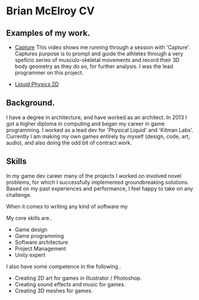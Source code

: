 # Brian McElroy CV

## Examples of my work.

* [Capture](https://youtu.be/30xvRLjY0jU)
This video shows me running through a session with 'Capture'.
Captures purpose is to prompt and guide the athletes through a very speficic series of musculo-skeletal movements and record their 3D body geometry as they do so, for further analysis.
I was the lead programmer on this project.

* [Liquid Physics 2D](https://youtu.be/30xvRLjY0jU)

## Background.

I have a degree in architecture, and have worked as an architect.
In 2013 I got a higher diploma in computing and began my career in game programming.
I worked as a lead dev for 'Physical Liquid' and  'Kitman Labs'.
Currently I am making my own games entirely by myself (design, code, art, audio), and also doing the odd bit of contract work. 

## Skills

In my game dev career many of the projects I worked on involved novel problems, for which I successfully implemented groundbreaking solutions. Based on my past experiences and performance, I feel happy to take on any challenge.

When it comes to writing any kind of software my 

My core skills are..

* Game design
* Game programming
* Software architecture
* Project Management
* Unity expert

I also have some competence in the following..

* Creating 2D art for games in Illustrator / Photoshop.
* Creating sound effects and music for games.
* Creating 3D meshes for games.